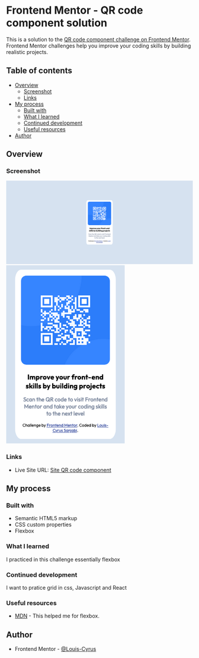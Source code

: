 # Frontend Mentor - QR code component solution

This is a solution to the [QR code component challenge on Frontend Mentor](https://www.frontendmentor.io/challenges/qr-code-component-iux_sIO_H). Frontend Mentor challenges help you improve your coding skills by building realistic projects. 

## Table of contents

- [Overview](#overview)
  - [Screenshot](#screenshot)
  - [Links](#links)
- [My process](#my-process)
  - [Built with](#built-with)
  - [What I learned](#what-i-learned)
  - [Continued development](#continued-development)
  - [Useful resources](#useful-resources)
- [Author](#author)

## Overview

### Screenshot

![Screenshot Desktop](./images/Screenshot-desktop.png)
![Screenshot mobile](./images/Screenshot-mobile.png)

### Links

- Live Site URL: [Site QR code component](https://louis-cyrus.github.io/QR-Code-component/)

## My process

### Built with

- Semantic HTML5 markup
- CSS custom properties
- Flexbox

### What I learned

I practiced in this challenge essentially flexbox

### Continued development

I want to pratice grid in css, Javascript and React


### Useful resources

- [MDN](https://developer.mozilla.org/fr/) - This helped me for flexbox.



## Author

- Frontend Mentor - [@Louis-Cyrus](https://www.frontendmentor.io/profile/Louis-Cyrus)
